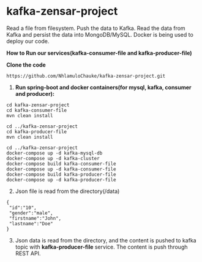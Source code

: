 # kafka-zensar-project
Read a file from filesystem. Push the data to Kafka. Read the data from Kafka and persist the data into MongoDB/MySQL.
Docker is being used to deploy our code.

**How to Run our services(kafka-consumer-file and kafka-producer-file)**

**Clone the code**
```
https://github.com/NhlamuloChauke/kafka-zensar-project.git
```

1. **Run spring-boot and docker containers(for mysql, kafka, consumer and producer):**
```
cd kafka-zensar-project
cd kafka-consumer-file
mvn clean install

cd ../kafka-zensar-project
cd kafka-producer-file
mvn clean install

cd ../kafka-zensar-project
docker-compose up -d kafka-mysql-db
docker-compose up -d kafka-cluster
docker-compose build kafka-consumer-file
docker-compose up -d kafka-consumer-file
docker-compose build kafka-producer-file
docker-compose up -d kafka-producer-file
```

2. Json file is read from the directory(/data)
```
{
 "id":"10", 
 "gender":"male",
 "firstname":"John",
 "lastname":"Doe"
}
```

3. Json data is read from the directory, and the content is pushed to kafka topic with **kafka-producer-file** service.
   The content is push through REST API.